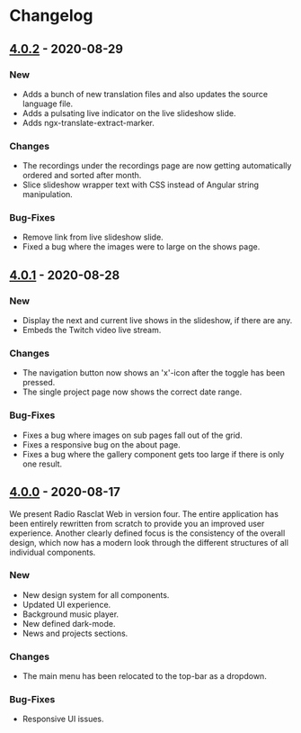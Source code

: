# Changelog

## [4.0.2] - 2020-08-29

### New

- Adds a bunch of new translation files and also updates the source language file.
- Adds a pulsating live indicator on the live slideshow slide.
- Adds ngx-translate-extract-marker.

### Changes

- The recordings under the recordings page are now getting automatically ordered and sorted after month.
- Slice slideshow wrapper text with CSS instead of Angular string manipulation.

### Bug-Fixes

- Remove link from live slideshow slide.
- Fixed a bug where the images were to large on the shows page.

## [4.0.1] - 2020-08-28

### New

- Display the next and current live shows in the slideshow, if there are any.
- Embeds the Twitch video live stream.

### Changes

- The navigation button now shows an 'x'-icon after the toggle has been pressed.
- The single project page now shows the correct date range.

### Bug-Fixes

- Fixes a bug where images on sub pages fall out of the grid.
- Fixes a responsive bug on the about page.
- Fixes a bug where the gallery component gets too large if there is only one result.

## [4.0.0] - 2020-08-17

We present Radio Rasclat Web in version four. The entire application has been entirely rewritten from scratch to provide you an improved user experience. Another clearly defined focus is the consistency of the overall design, which now has a modern look through the different structures of all individual components.

### New

- New design system for all components.
- Updated UI experience.
- Background music player.
- New defined dark-mode.
- News and projects sections.

### Changes

- The main menu has been relocated to the top-bar as a dropdown.

### Bug-Fixes

- Responsive UI issues.

[4.0.2]: https://github.com/dmnktoe/radio-rasclat-web/releases/tag/4.0.2
[4.0.1]: https://github.com/dmnktoe/radio-rasclat-web/releases/tag/4.0.1
[4.0.0]: https://github.com/dmnktoe/radio-rasclat-web/releases/tag/4.0.0
